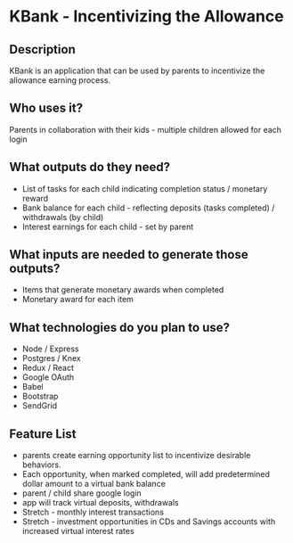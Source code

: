 # KBank - Incentivizing the Allowance

## Description
KBank is an application that can be used by parents to incentivize the allowance earning process.

## Who uses it?
Parents in collaboration with their kids - multiple children allowed for each login

## What outputs do they need?
* List of tasks for each child indicating completion status / monetary reward
* Bank balance for each child - reflecting deposits (tasks completed) / withdrawals (by child)
* Interest earnings for each child - set by parent

## What inputs are needed to generate those outputs?
* Items that generate monetary awards when completed
* Monetary award for each item

## What technologies do you plan to use?
* Node / Express
* Postgres / Knex
* Redux / React
* Google OAuth
* Babel
* Bootstrap
* SendGrid

## Feature List
* parents create earning opportunity list to incentivize desirable behaviors.   
* Each opportunity, when marked completed, will add predetermined dollar amount to a virtual bank balance
* parent / child share google login
* app will track virtual deposits, withdrawals
* Stretch - monthly interest transactions
* Stretch - investment opportunities in CDs and Savings accounts with increased virtual interest rates
